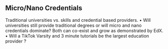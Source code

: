 ## Micro/Nano Credentials

Traditional universities vs. skills and credential based providers.
•	Will universities still provide traditional degrees or will micro and nano credentials dominate? Both can co-exist and grow as demonstrated by EdX.
•	Will a TikTok Varsity and 3 minute tutorials be the largest education provider ?  
